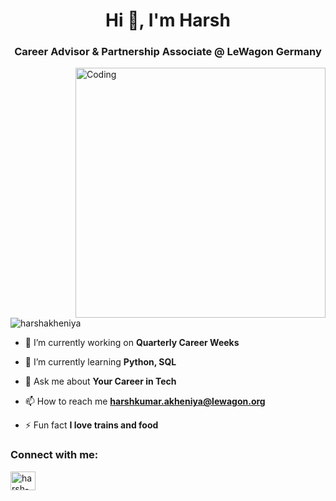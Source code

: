 <h1 align="center">Hi 👋, I'm Harsh</h1>
<h3 align="center">Career Advisor & Partnership Associate @ LeWagon Germany</h3>
<img align="right" alt="Coding" width="400" src="https://cdn.dribbble.com/users/1162077/screenshots/3848914/programmer.gif">

<p align="left"> <img src="https://komarev.com/ghpvc/?username=harshakheniya&label=Profile%20views&color=0e75b6&style=flat" alt="harshakheniya" /> </p>

- 🔭 I’m currently working on **Quarterly Career Weeks**

- 🌱 I’m currently learning **Python, SQL**

- 💬 Ask me about **Your Career in Tech**

- 📫 How to reach me **harshkumar.akheniya@lewagon.org**

- ⚡ Fun fact **I love trains and food**

<h3 align="left">Connect with me:</h3>
<p align="left">
<a href="https://linkedin.com/in/harsh-akhaniya" target="blank"><img align="center" src="https://raw.githubusercontent.com/rahuldkjain/github-profile-readme-generator/master/src/images/icons/Social/linked-in-alt.svg" alt="harsh-akhaniya" height="30" width="40" /></a>
</p>

